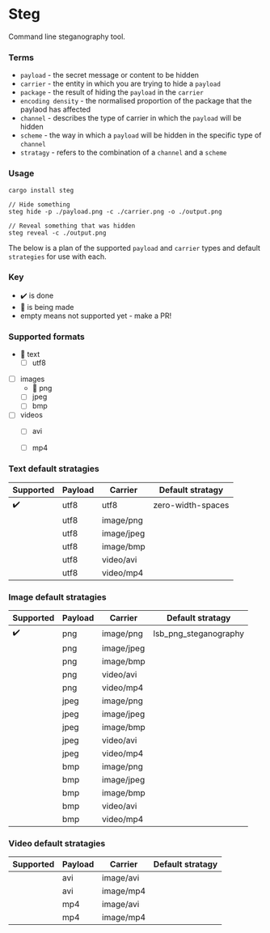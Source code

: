 
# Steg

Command line steganography tool.


### Terms
  - `payload` - the secret message or content to be hidden
  - `carrier` - the entity in which you are trying to hide a `payload`
  - `package` - the result of hiding the `payload` in the `carrier`
  - `encoding density` - the normalised proportion of the package that the paylaod has affected
  - `channel` - describes the type of carrier in which the `payload` will be hidden
  - `scheme` - the way in which a `payload` will be hidden in the specific type of `channel`
  - `stratagy` - refers to the combination of a `channel` and a `scheme`


### Usage

```
cargo install steg

// Hide something
steg hide -p ./payload.png -c ./carrier.png -o ./output.png

// Reveal something that was hidden
steg reveal -c ./output.png

```

The below is a plan of the supported `payload` and `carrier` types and default `strategies` for use with each.


### Key
  - :heavy_check_mark: is done
  - :hammer: is being made
  - empty means not supported yet - make a PR!


### Supported formats

 - :hammer: text
    - [ ] utf8
 - [ ] images
    - :hammer: png
    - [ ] jpeg
    - [ ] bmp
 - [ ] videos
    - [ ] avi
    - [ ] mp4


### Text default stratagies

| Supported         | Payload       | Carrier       | Default stratagy   |
| ----------------- | ------------- | ------------- | ------------------ | 
|:heavy_check_mark: | utf8          | utf8          | zero-width-spaces  |
|                   | utf8          | image/png     |                    |
|                   | utf8          | image/jpeg    |                    |
|                   | utf8          | image/bmp     |                    |
|                   | utf8          | video/avi     |                    |
|                   | utf8          | video/mp4     |                    |


### Image default stratagies

| Supported          | Payload       | Carrier       | Default stratagy      |
| ------------------ | ------------- | ------------- | --------------------- | 
| :heavy_check_mark: | png           | image/png     | lsb_png_steganography |
|                    | png           | image/jpeg    |                       |
|                    | png           | image/bmp     |                       |
|                    | png           | video/avi     |                       |
|                    | png           | video/mp4     |                       |
|                    | jpeg          | image/png     |                       |
|                    | jpeg          | image/jpeg    |                       |
|                    | jpeg          | image/bmp     |                       |
|                    | jpeg          | video/avi     |                       |
|                    | jpeg          | video/mp4     |                       |
|                    | bmp           | image/png     |                       |
|                    | bmp           | image/jpeg    |                       |
|                    | bmp           | image/bmp     |                       |
|                    | bmp           | video/avi     |                       |
|                    | bmp           | video/mp4     |                       |


### Video default stratagies

| Supported     | Payload       | Carrier       | Default stratagy   |
| ------------- | ------------- | ------------- | ------------------ |
|               | avi           | image/avi     |                    |
|               | avi           | image/mp4     |                    |
|               | mp4           | image/avi     |                    |
|               | mp4           | image/mp4     |                    |
